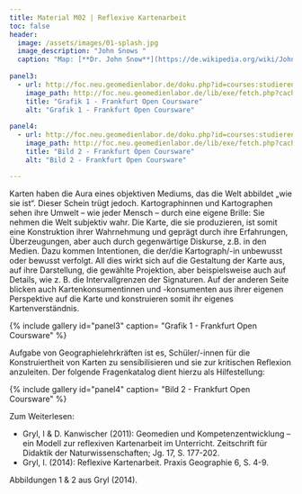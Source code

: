 ```yaml
---
title: Material M02 | Reflexive Kartenarbeit
toc: false
header:
  image: /assets/images/01-splash.jpg
  image_description: "John Snows "
  caption: "Map: [**Dr. John Snow**](https://de.wikipedia.org/wiki/John_Snow_(Mediziner)) [Wellcome Library via wikimedia](https://w.wiki/QtV)"
  
panel3:  
  - url: http://foc.neu.geomedienlabor.de/doku.php?id=courses:studierende:ba:ub-kartographie:kuw:material:m02
    image_path: http://foc.neu.geomedienlabor.de/lib/exe/fetch.php?cache=&media=courses:studierende:ba:ub-kartographie:kuw:material:grafik1.png
    title: "Grafik 1 - Frankfurt Open Coursware"
    alt: "Grafik 1 - Frankfurt Open Coursware"
    
panel4:  
  - url: http://foc.neu.geomedienlabor.de/doku.php?id=courses:studierende:ba:ub-kartographie:kuw:material:m02
    image_path: http://foc.neu.geomedienlabor.de/lib/exe/fetch.php?cache=&media=courses:studierende:ba:ub-kartographie:kuw:material:bild2.jpg
    title: "Bild 2 - Frankfurt Open Coursware"
    alt: "Bild 2 - Frankfurt Open Coursware"

---
```


Karten haben die Aura eines objektiven Mediums, das die Welt abbildet „wie sie ist“. Dieser Schein trügt jedoch. Kartographinnen und Kartographen sehen ihre Umwelt – wie jeder Mensch – durch eine eigene Brille: Sie nehmen die Welt subjektiv wahr. Die Karte, die sie produzieren, ist somit eine Konstruktion ihrer Wahrnehmung und geprägt durch ihre Erfahrungen, Überzeugungen, aber auch durch gegenwärtige Diskurse, z.B. in den Medien. Dazu kommen Intentionen, die der/die Kartograph/-in unbewusst oder bewusst verfolgt. All dies wirkt sich auf die Gestaltung der Karte aus, auf ihre Darstellung, die gewählte Projektion, aber beispielsweise auch auf Details, wie z. B. die Intervallgrenzen der Signaturen. Auf der anderen Seite blicken auch Kartenkonsumentinnen und -konsumenten aus ihrer eigenen Perspektive auf die Karte und konstruieren somit ihr eigenes Kartenverständnis. 

{% include gallery id="panel3"  caption= "Grafik 1 - Frankfurt Open Coursware" %}

Aufgabe von Geographielehrkräften ist es, Schüler/-innen für die Konstruiertheit von Karten zu sensibilisieren und sie zur kritischen Reflexion anzuleiten. Der folgende Fragenkatalog dient hierzu als Hilfestellung: 

{% include gallery id="panel4"  caption= "Bild 2 - Frankfurt Open Coursware" %}

 Zum Weiterlesen:

  * Gryl, I & D. Kanwischer (2011): Geomedien und Kompetenzentwicklung – ein Modell zur reflexiven Kartenarbeit im Unterricht. Zeitschrift für Didaktik der Naturwissenschaften; Jg. 17, S. 177-202.
  * Gryl, I. (2014): Reflexive Kartenarbeit. Praxis Geographie 6, S. 4-9.

Abbildungen 1 & 2 aus Gryl (2014). 